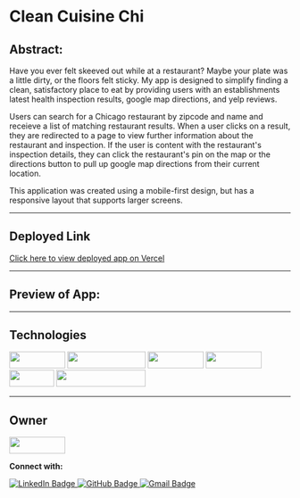 # Clean Cuisine Chi


## Abstract:

[//]: <> (Briefly describe what you built and its features. What problem is the app solving? How does this application solve that problem?)

Have you ever felt skeeved out while at a restaurant? Maybe your plate was a little dirty, or the floors felt sticky. My app is designed to simplify finding a clean, satisfactory place to eat by providing users with an establishments latest health inspection results, google map directions, and yelp reviews.

Users can search for a Chicago restaurant by zipcode and name and receieve a list of matching restaurant results. When a user clicks on a result, they are redirected to a page to view further information about the restaurant and inspection. If the user is content with the restaurant's inspection details, they can click the restaurant's pin on the map or the directions button to pull up google map directions from their current location.

This application was created using a mobile-first design, but has a responsive layout that supports larger screens.

---

  
## Deployed Link

[Click here to view deployed app on Vercel](https://clean-cuisine.vercel.app/)

---

## Preview of App:


---

## Technologies

<div>
  <img src="https://img.shields.io/badge/-react-333333?logo=react&style=for-the-badge" width="100" height="30"/>
  <img src="https://img.shields.io/badge/-react%20router-f44250?logo=react%20router&logoColor=white&style=for-the-badge" width="140" height="30"/>
  <img src="https://img.shields.io/badge/-cypress-007780?logo=cypress&logoColor=white&style=for-the-badge" width="100" height="30"/>
  <img src="https://img.shields.io/badge/-CSS3-315780?logo=css3&style=for-the-badge" width="100" height="30"/> 
  <img src="https://img.shields.io/badge/-npm-c12127?logo=npm&logoColor=white&style=for-the-badge" width="80"  height="30"/>
  <img src="https://img.shields.io/badge/-google%20maps%20api-1a73e8?logo=google&logoColor=white&style=for-the-badge" width="160"  height="30"/>
</div>

---

## Owner

[//]: <> (Who worked on this application? Link to their GitHubs.)

<div>
  
  <img src="https://img.shields.io/badge/-Tristin%20Sorrells-c4a4a3" height="30" width="100">
  <p><strong>Connect with:</strong></p>
  <a href="https://www.linkedin.com/in/tristinsorrells/"> 
    <img src="https://img.shields.io/badge/LinkedIn-blue?style=for-the-badge&logo=linkedin&logoColor=white" alt="LinkedIn Badge"/>
  </a>
  <a href="https://github.com/Tristinsorrells1">
    <img src="https://img.shields.io/badge/-github-black?style=for-the-badge&logo=github&logoColor=white" alt="GitHub Badge">
  </a>
  <a href="mailto: tristinsorrells1@gmail.com">
    <img src="https://img.shields.io/badge/-gmail-red?style=for-the-badge&logo=gmail&logoColor=white" alt="Gmail Badge">
  </a>
</div>
